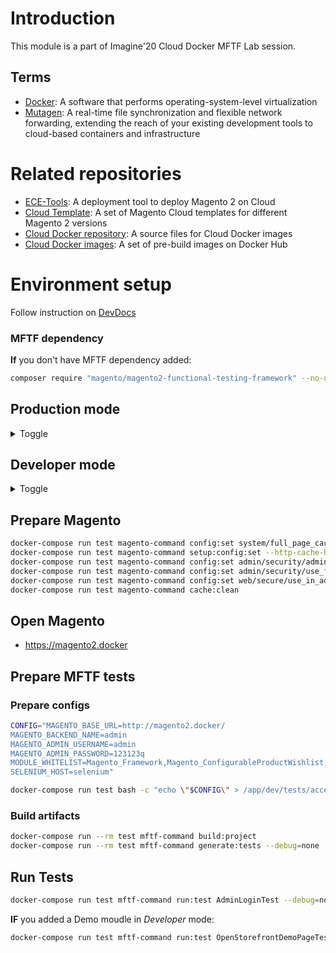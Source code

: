 # Introduction

This module is a part of Imagine'20 Cloud Docker MFTF Lab session.

## Terms
* [Docker](https://www.docker.com): A software that performs operating-system-level virtualization
* [Mutagen](https://mutagen.io): A real-time file synchronization and flexible network forwarding, extending the reach of your existing development tools to cloud-based containers and infrastructure

# Related repositories

* [ECE-Tools](https://github.com/magento/ece-tools): A deployment tool to deploy Magento 2 on Cloud
* [Cloud Template](https://github.com/magento/magento-cloud): A set of Magento Cloud templates for different Magento 2 versions
* [Cloud Docker repository](https://github.com/magento/magento-cloud-docker): A source files for Cloud Docker images
* [Cloud Docker images](https://cloud.docker.com/u/magento): A set of pre-build images on Docker Hub

# Environment setup

Follow instruction on [DevDocs](https://devdocs.magento.com/guides/v2.3/cloud/docker/docker-development.html)

### MFTF dependency

**If** you don't have MFTF dependency added:

```bash
composer require "magento/magento2-functional-testing-framework" --no-update && composer update
```

## Production mode

<details><summary>Toggle</summary>

### Build docker-compose.yml

```bash
./vendor/bin/ece-docker build:compose --with-selenium
```

### Start containers

```bash
./bin/magento-docker up
```

### Deploy Magento

```bash
./bin/magento-docker ece-redeploy
```

### [Continue MFTF setup](#prepare-magento)
</details>

## Developer mode

<details><summary>Toggle</summary>

### Add dependencies

```bash
composer config repositories.demo vcs https://github.com/shiftedreality/module-imagine-docker-demo-2020
composer config minimum-stability dev
composer require "magento/module-demo" --no-update
```

### Build docker-compose.yml

```bash
./vendor/bin/ece-docker build:compose --mode developer --with-selenium --sync-engine mutagen
```

### Start containers

```bash
./bin/magento-docker up
```

### Start Mutagen

```bash
./mutagen.sh
```

This step takes some time. To verify the status, run:

```bash
mutagen monitor
```

### Deploy Magento

```bash
./bin/magento-docker ece-redeploy
```

**OR** if Magento was previosuly compiled and patched:

```bash
./bin/magento-docker ece-deploy
```

### Set Developer Mode

```bash
docker-compose run deploy magento-command deploy:mode:set developer
```

</details>

## Prepare Magento

```bash
docker-compose run test magento-command config:set system/full_page_cache/caching_application 2 --lock-env
docker-compose run test magento-command setup:config:set --http-cache-hosts=varnish -n
docker-compose run test magento-command config:set admin/security/admin_account_sharing 1
docker-compose run test magento-command config:set admin/security/use_form_key 0
docker-compose run test magento-command config:set web/secure/use_in_adminhtml 0
docker-compose run test magento-command cache:clean
```

## Open Magento

* https://magento2.docker

## Prepare MFTF tests

### Prepare configs

```bash
CONFIG="MAGENTO_BASE_URL=http://magento2.docker/
MAGENTO_BACKEND_NAME=admin
MAGENTO_ADMIN_USERNAME=admin
MAGENTO_ADMIN_PASSWORD=123123q
MODULE_WHITELIST=Magento_Framework,Magento_ConfigurableProductWishlist,Magento_ConfigurableProductCatalogSearch
SELENIUM_HOST=selenium"

docker-compose run test bash -c "echo \"$CONFIG\" > /app/dev/tests/acceptance/.env"
```

### Build artifacts

```bash
docker-compose run --rm test mftf-command build:project
docker-compose run --rm test mftf-command generate:tests --debug=none
```

## Run Tests

```bash
docker-compose run test mftf-command run:test AdminLoginTest --debug=none
```

**IF** you added a Demo moudle in *Developer* mode:

```bash
docker-compose run test mftf-command run:test OpenStorefrontDemoPageTest --debug=non
```
